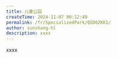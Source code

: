 ```yaml
---
title: 儿童公园
createTime: 2024-11-07 00:12:49
permalink: /fr/SpecializedPark/Q5D0ZKK1/
author: sunshang-hl
description: xxxx
---
```


xxxx